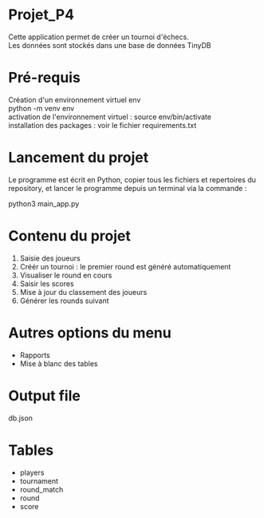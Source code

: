 # Projet_P4

Cette application permet de créer un tournoi d'échecs.      
Les données sont stockés dans une base de données TinyDB


# Pré-requis 
Création d'un environnement virtuel env  
python -m venv env  
activation de l'environnement virtuel : source env/bin/activate  
installation des packages : voir le fichier requirements.txt    

# Lancement du projet

Le programme est écrit en Python, copier tous les fichiers et repertoires du repository, et lancer le programme depuis un terminal via la commande :

python3 main_app.py

# Contenu du projet
1. Saisie des joueurs  
2. Créér un tournoi : le premier round est généré automatiquement   
3. Visualiser le round en cours
4. Saisir les scores
5. Mise à jour du classement des joueurs
6. Générer les rounds suivant

# Autres options du menu
* Rapports
* Mise à blanc des tables

# Output file 
db.json

# Tables
* players  
* tournament  
* round_match
* round
* score  